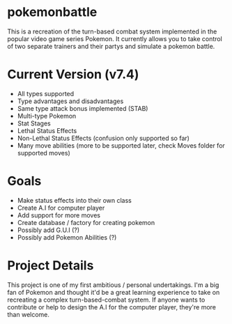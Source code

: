 # pokemonbattle

  This is a recreation of the turn-based combat system implemented in the 
  popular video game series Pokemon. It currently allows you to take control
  of two separate trainers and their partys and simulate a pokemon battle.

# Current Version (v7.4)

  - All types supported
  - Type advantages and disadvantages
  - Same type attack bonus implemented (STAB)
  - Multi-type Pokemon 
  - Stat Stages 
  - Lethal Status Effects 
  - Non-Lethal Status Effects (confusion only supported so far)
  - Many move abilities (more to be supported later, check Moves folder for supported moves)

# Goals
  - Make status effects into their own class
  - Create A.I for computer player 
  - Add support for more moves 
  - Create database / factory for creating pokemon
  - Possibly add G.U.I (?)
  - Possibly add Pokemon Abilities (?) 
  
# Project Details
  
  This project is one of my first ambitious / personal undertakings. I'm a big
  fan of Pokemon and thought it'd be a great learning experience to take on 
  recreating a complex turn-based-combat system. If anyone wants to contribute or
  help to design the A.I for the computer player, they're more than welcome.
